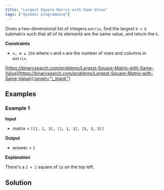 ```yaml
---
title: "Largest Square Matrix with Same Value"
tags: ["dynamic programming"]
---
```


Given a two-dimensional list of integers `matrix`, find the largest `k × k` submatrix such that all of its elements are the same value, and return the `k`.

**Constraints**

- `n, m ≤ 250` where `n` and `m` are the number of rows and columns in `matrix`.

[https://binarysearch.com/problems/Largest-Square-Matrix-with-Same-Value](https://binarysearch.com/problems/Largest-Square-Matrix-with-Same-Value){:target="\_blank"}

## Examples

### Example 1

**Input**

- matrix = `[[1, 1, 3], [1, 1, 3], [5, 5, 5]]`

**Output**

- answer = `2`

**Explanation**

There's a `2 × 2` square of `1`s on the top left.

## Solution

<script src="https://gist.github.com/yaeba/16da7be5123724fcf6eccc25581cef5a.js?file=Largest-Square-Matrix-with-Same-Value.py"></script>
